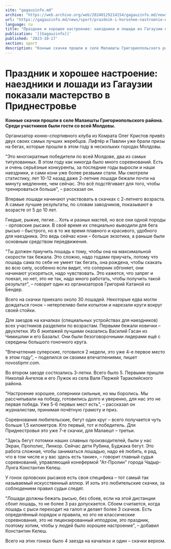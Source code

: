 ```yaml
---
site: "gagauzinfo.md"
archive: "https://web.archive.org/web/20240129214154/gagauzinfo.md/news/sport/prazdnik-i-horoshee-nastroenie-naezdniki-i-loshadi-iz-gagauzii-pokazali-masterstvo-v-pridnestrove"
url: "https://gagauzinfo.md/news/sport/prazdnik-i-horoshee-nastroenie-naezdniki-i-loshadi-iz-gagauzii-pokazali-masterstvo-v-pridnestrove"
language: ru
title: "Праздник и хорошее настроение: наездники и лошади из Гагаузии показали мастерство в Приднестровье"
publication: '[[Gagauzinfo]]'
published: '2023-10-17'
section: sport
description: "Конные скачки прошли в селе Малаешты Григориопольского района. Среди участников были гости со всей Молдовы."
---
```


# Праздник и хорошее настроение: наездники и лошади из Гагаузии показали мастерство в Приднестровье

**Конные скачки прошли в селе Малаешты Григориопольского района. Среди участников были гости со всей Молдовы.**

Организатор конно-спортивного клуба из Комрата Олег Кристов привёз двух своих самых лучших жеребцов. Лифтёр и Павлин уже брали призы на бегах, которые прошли в этом году в нескольких городах Молдовы.

"Это многократные победители по всей Молдове, два из самых титулованных. В этом году как никогда было много соревнований. Есть и очень серьёзные конкуренты, за последние годы выросли и наши наездники, и сами кони уже более резвыми стали. Мы смотрели статистику, лет 10-12 назад даже 2-летние лошади бежали почти на минуту медленнее, чем сейчас. Это всё подстёгивает для того, чтобы тренироваться больше", – рассказал он.

Впервые лошади начинают участвовать в скачках с 2-летнего возраста. А самые лучшие результаты, по словам заводчиков, показывают в возрасте от 5 до 10 лет.

Гнедые, рыжие, пегие… Хоть и разных мастей, но все они одной породы - орловские рысаки. В своё время их специально выводили для бега рысью – быстрого, но в то же время плавного и красивого, удобного для наездника. Это ведь сейчас кони – больше экзотика, а раньше были основным средством передвижения.

"Ты должен приучить лошадь к тому, чтобы она на максимальной скорости так бежала. Это сложно, надо годами приучать, потому что лошадь сама по себе не умеет так бегать, она рождена, чтобы скакать во всю силу, особенно если видит, что соперник обгоняет, они начинают ускоряться, надо чувствовать. Это кажется, что запряг и поехал, но нет, это не так, надо много работать, чтобы получить такой результат", – говорит один из организаторов Григорий Катаной из Бендер.

Всего на скачки приехало около 30 лошадей. Некоторые едва могли дождаться гонок – нетерпеливо били копытом и нарезали круги вокруг своей стойки.

Для заездов на качалках (специальных устройствах для наездников) всех участников разделили по возрастам. Первыми бежали новички – двухлетки. Из 6 экипажей лучшими оказались Василий Гасан из Чимишлии и его Базальт. Они были безоговорочными лидерами ещё с середины большого гоночного круга.

"Впечатления суперские, готовился 2 недели, это уже 4-е первое место в этом году", – поделился он своими впечатлениями, пишет novostipmr.com.

Во втором заезде состязались 3-летки. Всего было 5. Первыми пришли Николай Ангелов и его Лужок из села Валя Пержей Тараклийского района.

"Настроение хорошее, соперники сильные, но мы боролись. Мы рассчитывали на победу, готовились долго и уверенно, для нас это не первая победа. Уже 5-6 первых мест есть", – рассказал он журналистам, принимая почётную грамоту и приз.

Соревнования любительские, бегут один круг – всего получается чуть больше 1,5 километров. Кто первый, тот и победитель. Для Приднестровья это уже 7-е скачки, для Малаешт – третьи.

"Здесь бегут потомки наших славных производителей, были у нас Экран, Прополис, Линкор. Сейчас дети Рубина, Буджака бегут. Это работа сложная, чтобы заниматься лошадью, надо её любить, я рад, что в том числе и у вас здесь есть такие», – говорит главный судья соревнований, управляющий конефермой "Ат-Пролин" города Чадыр-Лунга Константин Келеш.

У гонок орловских рысаков есть своя специфика – тот самый так называемый искусственный аллюр. И хоть это любительские скачки, за соблюдением правил судьи следят.

"Лошади должны бежать рысью, без сбоев, если на этой дистанции сбоит лошадь, то не более 3 раз допускается. Сбоем считается, когда лошадь с рыси переходит на галоп и делает более 3 скачков. Есть определённый порядок и правила, но это не классические соревнования, это не лицензированный ипподром, это праздник, поэтому хотим, чтобы у людей было хорошее настроение", – добавил Константин Келеш.

Всего на этих гонках было 4 заезда на качалках и один – скачки верхом.